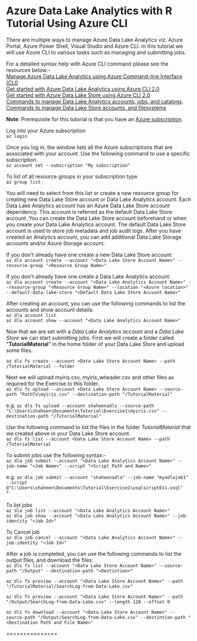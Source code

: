# Azure Data Lake Analytics with R Tutorial Using Azure CLI   

There are multiple ways to manage Azure Data Lake Analytics viz. Azure Portal, Azure Power Shell, Visual Studio and Azure CLI. In this tutorial we will use Azure CLI to various tasks such as managing and submitting jobs.

For a detailed syntax help with Azure CLI command please see the resources below:-  
[Manage Azure Data Lake Analytics using Azure Command-line Interface (CLI)](https://docs.microsoft.com/en-us/azure/data-lake-analytics/data-lake-analytics-manage-use-cli)  
[Get started with Azure Data Lake Analytics using Azure CLI 2.0](https://docs.microsoft.com/en-us/azure/data-lake-analytics/data-lake-analytics-get-started-cli2)  
[Get started with Azure Data Lake Store using Azure CLI 2.0](https://docs.microsoft.com/en-us/azure/data-lake-store/data-lake-store-get-started-cli-2.0)   
[Commands to manage Data Lake Analytics accounts, jobs, and catalogs](https://docs.microsoft.com/en-us/cli/azure/dla).   
[Commands to manage Data Lake Store accounts, and filesystems](https://docs.microsoft.com/en-us/cli/azure/dls)

**Note**: Prerequisite for this tutorial is that you have an [Azure subscription](https://azure.microsoft.com/en-us/free/). 

Log into your Azure subscription  
`az login`

Once you log in, the window lists all the Azure subscriptions that are associated with your account. Use the following command to use a specific subscription.  
`az account set --subscription "My subscription"`

To list of all resource groups in your subscription type   
`az group list` 

You will need to select from this list or create a new resource group for creating new Data Lake Store account or Data Lake Analytics account. Each Data Lake Analytics account has an Azure Data Lake Store account dependency. This account is referred as the default Data Lake Store account. You can create the Data Lake Store account beforehand or when you create your Data Lake Analytics account. The default Data Lake Store account is used to store job metadata and job audit logs. After you have created an Analytics account, you can add additional Data Lake Storage accounts and/or Azure Storage account.       

If you don't already have one create a new Data Lake Store account:  
`az dls account create --account "<Data Lake Store Account Name>" --resource-group "<Resource Group Name>"`

If you don't already have one create a Data Lake Analytics account:  
`az dla account create --account "<Data Lake Analytics Account Name>" --resource-group "<Resource Group Name>" --location "<Azure location>" --default-data-lake-store "<Default Data Lake Store Account Name>"`


After creating an account, you can use the following commands to list the accounts and show account details:  
`az dla account list`  
`az dla account show --account "<Data Lake Analytics Account Name>"`


Now that we are set with a *Data Lake Analytics account* and a *Data Lake Store* we can start submitting jobs. First we will create a folder called "**TutorialMaterial**" in the home folder of your Data Lake Store and upload some files.

`az dls fs create --account <Data Lake Store Account Name> --path /TutorialMaterial --folder`

Next we will upload myiris.csv, myiris_wheader.csv and other files as required for the Exercise to this folder.  
`az dls fs upload --account <Data Lake Store Account Name> --source-path "PathTo\myiris.csv" --destination-path "/TutorialMaterial"`

e.g. `az dls fs upload --account shaheenadls --source-path "C:\Users\shaheen\Documents\Tutorial\Exercise1\myiris.csv" --destination-path "/TutorialMaterial"`

Use the following command to list the files in the folder *TutorialMaterial* that we created above in your Data Lake Store account.  
`az dls fs list --account <Data Lake Store Account Name> --path /TutorialMaterial`

To submit jobs use the following syntax:-   
`az dla job submit --account "<Data Lake Analytics Account Name>" --job-name "<Job Name>" --script "<Script Path and Name>"`  
  
e.g. `az dla job submit --account "shaheenadla" --job-name "myadlajob1" --script @"C:\Users\shaheen\Documents\Tutorial\Exercise1\usqlscriptEx1.usql"`  
"`

To list jobs  
`az dla job list --account "<Data Lake Analytics Account Name>"`     
`az dla job show --account "<Data Lake Analytics Account Name>" --job-identity "<Job Id>"`  


To Cancel job  
`az dla job cancel --account "<Data Lake Analytics Account Name>" --job-identity "<Job Id>"  `  

After a job is completed, you can use the following commands to list the output files, and download the files:    
`az dls fs list --account "<Data Lake Store Account Name>" --source-path "/Output" --destination-path "<Destintion>"`   

`az dls fs preview --account "<Data Lake Store Account Name>" --path "/TutorialMaterial/SearchLog-from-Data-Lake.csv"`    

`az dls fs preview --account "<Data Lake Store Account Name>" --path "/Output/SearchLog-from-Data-Lake.csv" --length 128 --offset 0`   

`az dls fs download --account "<Data Lake Store Account Name>" --source-path "/Output/SearchLog-from-Data-Lake.csv" --destintion-path "<Destination Path and File Name>"`



===============

